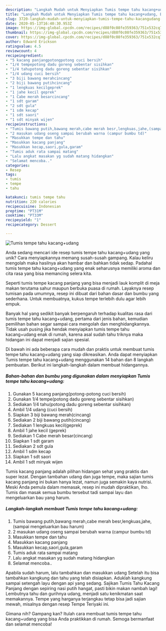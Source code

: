 ```yaml
---
description: "Langkah Mudah untuk Menyiapkan Tumis tempe tahu kacang+udang, Bisa Manjain Lidah"
title: "Langkah Mudah untuk Menyiapkan Tumis tempe tahu kacang+udang, Bisa Manjain Lidah"
slug: 3720-langkah-mudah-untuk-menyiapkan-tumis-tempe-tahu-kacangudang-bisa-manjain-lidah
date: 2020-05-13T16:40:30.953Z
image: https://img-global.cpcdn.com/recipes/d88f0c08fe359363/751x532cq70/tumis-tempe-tahu-kacangudang-foto-resep-utama.jpg
thumbnail: https://img-global.cpcdn.com/recipes/d88f0c08fe359363/751x532cq70/tumis-tempe-tahu-kacangudang-foto-resep-utama.jpg
cover: https://img-global.cpcdn.com/recipes/d88f0c08fe359363/751x532cq70/tumis-tempe-tahu-kacangudang-foto-resep-utama.jpg
author: Edward Erickson
ratingvalue: 4.5
reviewcount: 4
recipeingredient:
- "5 kacang panjangpotongpotong cuci bersih"
- "1/4 tempepotong dadu goreng sebentar sisihkan"
- "1/4 tahupotong dadu goreng sebentar sisihkan"
- "1/4 udang cuci bersih"
- "3 biji bawang merahcincang"
- "2 biji bawang putihcincang"
- "1 lengkuas kecilgeprek"
- "1 jahe kecil geprek"
- "1 Cabe merah besarcincang"
- "1 sdt garam"
- "2 sdt gula"
- "1 sdm kecap"
- "1 sdt saori"
- "1 sdt minyak wijen"
recipeinstructions:
- "Tumis bawang putih,bawang merah,cabe merah besr,lengkuas,jahe,(sampai mengeluarkan bau harum)"
- "2 masukan udang oseng sampai berubah warna (campur bumbu td)"
- "Masukkan tempe dan tahu"
- "Masukkan kacang panjang"
- "Masukkan kecap,saori,gula,garam"
- "Tumis aduk rata sampai matang"
- "Lalu angkat masakan yg sudah matang hidangkan"
- "Selamat mencoba.."
categories:
- Resep
tags:
- tumis
- tempe
- tahu

katakunci: tumis tempe tahu 
nutrition: 220 calories
recipecuisine: Indonesian
preptime: "PT31M"
cooktime: "PT33M"
recipeyield: "1"
recipecategory: Dessert

---
```



![Tumis tempe tahu kacang+udang](https://img-global.cpcdn.com/recipes/d88f0c08fe359363/751x532cq70/tumis-tempe-tahu-kacangudang-foto-resep-utama.jpg)

Anda sedang mencari ide resep tumis tempe tahu kacang+udang yang unik? Cara menyiapkannya memang susah-susah gampang. Kalau keliru mengolah maka hasilnya akan hambar dan bahkan tidak sedap. Padahal tumis tempe tahu kacang+udang yang enak seharusnya memiliki aroma dan cita rasa yang bisa memancing selera kita.

Seperti tumis tempe kacang panjang yang bisa menjadi lauk komplit di meja makan terutama sahur maupun berbuka puasa di rumah. Layaknya resep tumisan pada umumnya, resep ini dibuat dari bahan dasar dan bumbu yang sederhana. Untuk membuatnya, kukus tempe terlebih dulu agar lebih empuk.

Banyak hal yang sedikit banyak berpengaruh terhadap kualitas rasa dari tumis tempe tahu kacang+udang, pertama dari jenis bahan, kemudian pemilihan bahan segar sampai cara mengolah dan menghidangkannya. Tidak usah pusing jika hendak menyiapkan tumis tempe tahu kacang+udang enak di rumah, karena asal sudah tahu triknya maka hidangan ini dapat menjadi sajian spesial.


Di bawah ini ada beberapa cara mudah dan praktis untuk membuat tumis tempe tahu kacang+udang yang siap dikreasikan. Anda dapat menyiapkan Tumis tempe tahu kacang+udang menggunakan 14 bahan dan 8 langkah pembuatan. Berikut ini langkah-langkah dalam membuat hidangannya.

<!--inarticleads1-->

##### Bahan-bahan dan bumbu yang digunakan dalam menyiapkan Tumis tempe tahu kacang+udang:

1. Gunakan 5 kacang panjang(potong-potong cuci bersih)
1. Gunakan 1/4 tempe(potong dadu goreng sebentar sisihkan)
1. Sediakan 1/4 tahu(potong dadu goreng sebentar sisihkan)
1. Ambil 1/4 udang (cuci bersih)
1. Siapkan 3 biji bawang merah(cincang)
1. Sediakan 2 biji bawang putih(cincang)
1. Sediakan 1 lengkuas kecil(geprek)
1. Ambil 1 jahe kecil (geprek)
1. Sediakan 1 Cabe merah besar(cincang)
1. Siapkan 1 sdt garam
1. Sediakan 2 sdt gula
1. Ambil 1 sdm kecap
1. Siapkan 1 sdt saori
1. Ambil 1 sdt minyak wijen


Tumis kacang panjang adalah pilihan hidangan sehat yang praktis dan super lezat. Dengan tambahan udang dan juga tempe, maka sajian tumis kacang panjang ini bukan hanya lezat, namun juga semakin kaya nutrisi. Meski Anda pemula dalam memasak, resep ini mudah dipraktikan, lho. Tumis dan masak semua bumbu tersebut tadi sampai layu dan mengeluarkan bau yang harum. 

<!--inarticleads2-->

##### Langkah-langkah membuat Tumis tempe tahu kacang+udang:

1. Tumis bawang putih,bawang merah,cabe merah besr,lengkuas,jahe,(sampai mengeluarkan bau harum)
1. 2 masukan udang oseng sampai berubah warna (campur bumbu td)
1. Masukkan tempe dan tahu
1. Masukkan kacang panjang
1. Masukkan kecap,saori,gula,garam
1. Tumis aduk rata sampai matang
1. Lalu angkat masakan yg sudah matang hidangkan
1. Selamat mencoba..


Apabila sudah harum, lalu tambahkan dan masukkan udang Setelah itu bisa tambahkan kangkung dan tahu yang telah disiapkan. Aduklah kangkung sampai setengah layu dengan api yang sedang. Sajikan Tumis Tahu Kacang Panjang dengan sepiring nasi putih hangat, pasti bikin makan nambah lagi! Lembutnya tahu dan gurihnya udang, menjadi satu kenikmatan saat memakannya. Tempe yang harganya terjangkau tetap bisa jadi sajian mewah, misalnya dengan resep Tempe Teriyaki ini. 

Gimana nih? Gampang kan? Itulah cara membuat tumis tempe tahu kacang+udang yang bisa Anda praktikkan di rumah. Semoga bermanfaat dan selamat mencoba!

